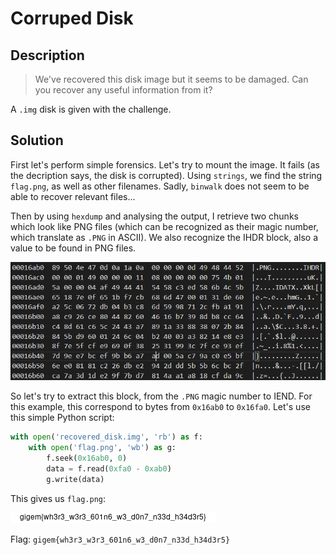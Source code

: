 # Corruped Disk

## Description

> We've recovered this disk image but it seems to be damaged. Can you recover any useful information from it?

A `.img` disk is given with the challenge.

## Solution

First let's perform simple forensics. Let's try to mount the image. It fails (as the decription says, the disk is corrupted).
Using `strings`, we find the string `flag.png`, as well as other filenames. Sadly, `binwalk` does not seem to be able to recover relevant files...

Then by using  `hexdump` and analysing the output, I retrieve two chunks which look like PNG files (which can be recognized as their magic number, which translate as `.PNG` in ASCII). We also recognize the IHDR block, also a value to be found in PNG files.

![PNG in hexdump](../images/recovered.png)

So let's try to extract this block, from the `.PNG` magic number to IEND. For this example, this correspond to bytes from `0x16ab0` to `0x16fa0`. 
Let's use this simple Python script:

```python
with open('recovered_disk.img', 'rb') as f:
    with open('flag.png', 'wb') as g:
        f.seek(0x16ab0, 0)
        data = f.read(0xfa0 - 0xab0)
        g.write(data)
```

This gives us `flag.png`:

![Flag](../images/recovered_flag.png)

Flag: `gigem{wh3r3_w3r3_601n6_w3_d0n7_n33d_h34d3r5}`